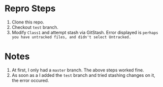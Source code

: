 # Repro Steps

1. Clone this repo.
2. Checkout `test` branch.
3. Modify `Class1` and attempt stash via GitStash. Error displayed is `perhaps you have untracked files, and didn't select Untracked.`
  
# Notes

1. At first, I only had a `master` branch. The above steps worked fine.
2. As soon as a I added the `test` branch and tried stashing changes on it, the error occured.
